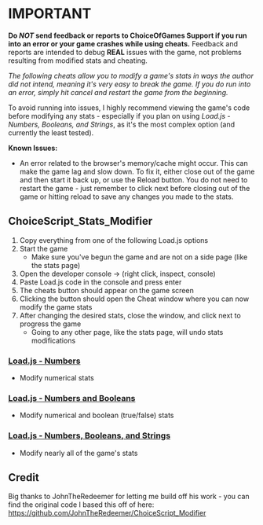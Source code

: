 # IMPORTANT
**Do _NOT_ send feedback or reports to ChoiceOfGames Support if you run into an error or your game crashes while using cheats.** Feedback and reports are intended to debug **REAL** issues with the game, not problems resulting from modified stats and cheating.

*The following cheats allow you to modify a game's stats in ways the author did not intend, meaning it's very easy to break the game. If you do run into an error, simply hit cancel and restart the game from the beginning.*

To avoid running into issues, I highly recommend viewing the game's code before modifying any stats - especially if you plan on using *Load.js - Numbers, Booleans, and Strings*, as it's the most complex option (and currently the least tested).

**Known Issues:**
- An error related to the browser's memory/cache might occur. This can make the game lag and slow down. To fix it, either close out of the game and then start it back up, or use the Reload button. You do not need to restart the game - just remember to click next before closing out of the game or hitting reload to save any changes you made to the stats.

## ChoiceScript_Stats_Modifier
1. Copy everything from one of the following Load.js options
2. Start the game
     - Make sure you've begun the game and are not on a side page (like the stats page)
3. Open the developer console -> (right click, inspect, console)
4. Paste Load.js code in the console and press enter
5. The cheats button should appear on the game screen
6. Clicking the button should open the Cheat window where you can now modify the game stats
7. After changing the desired stats, close the window, and click next to progress the game
     - Going to any other page, like the stats page, will undo stats modifications

### [Load.js - Numbers](https://raw.githubusercontent.com/WestlyDust/ChoiceScript_Stats_Modifier/main/CheatNumbers/Load.js)
* Modify numerical stats
### [Load.js - Numbers and Booleans](https://raw.githubusercontent.com/WestlyDust/ChoiceScript_Stats_Modifier/main/CheatNumbers%26Booleans/Load.js)
* Modify numerical and boolean (true/false) stats
### [Load.js - Numbers, Booleans, and Strings](https://raw.githubusercontent.com/WestlyDust/ChoiceScript_Stats_Modifier/main/CheatNumbers%26Booleans%26Strings/Load.js)
* Modify nearly all of the game's stats

## Credit
Big thanks to JohnTheRedeemer for letting me build off his work - you can find the original code I based this off of here: https://github.com/JohnTheRedeemer/ChoiceScript_Modifier
